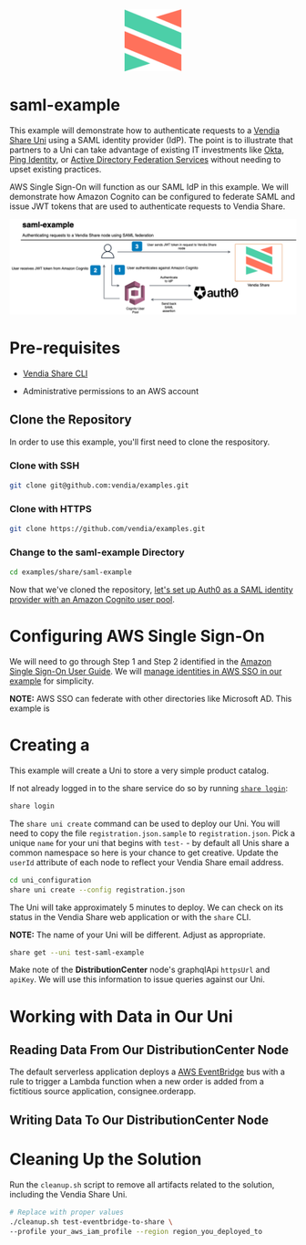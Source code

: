 <p align="center">
  <a href="https://vendia.net/">
    <img src="https://raw.githubusercontent.com/vendia/examples/main/vendia-logo.png" alt="vendia logo" width="100px">
  </a>
</p>

# saml-example

This example will demonstrate how to authenticate requests to a [Vendia Share Uni](https://vendia.net/docs/share/dev-and-use-unis) using a SAML identity provider (IdP). The point is to illustrate that partners to a Uni can take advantage of existing IT investments like [Okta](https://www.okta.com/), [Ping Identity](https://www.pingidentity.com/), or [Active Directory Federation Services](https://docs.microsoft.com/en-us/windows-server/identity/active-directory-federation-services) without needing to upset existing practices.

AWS Single Sign-On will function as our SAML IdP in this example. We will demonstrate how Amazon Cognito can be configured to federate SAML and issue JWT tokens that are used to authenticate requests to Vendia Share.

![saml-example Architecture](img/saml-example.png)

# Pre-requisites

* [Vendia Share CLI](https://vendia.net/docs/share/cli)

* Administrative permissions to an AWS account

## Clone the Repository

In order to use this example, you'll first need to clone the respository.

### Clone with SSH

```bash
git clone git@github.com:vendia/examples.git
```

### Clone with HTTPS

```bash
git clone https://github.com/vendia/examples.git
```

### Change to the saml-example Directory

```bash
cd examples/share/saml-example
```

Now that we've cloned the repository, [let's set up Auth0 as a SAML identity provider with an Amazon Cognito user pool](create-cup.md).

# Configuring AWS Single Sign-On

We will need to go through Step 1 and Step 2 identified in the [Amazon Single Sign-On User Guide](https://docs.aws.amazon.com/singlesignon/latest/userguide/step1.html). We will [manage identities in AWS SSO in our example](https://docs.aws.amazon.com/singlesignon/latest/userguide/manage-your-identity-source-sso.html) for simplicity.

**NOTE:** AWS SSO can federate with other directories like Microsoft AD. This example is 



# Creating a 

This example will create a Uni to store a very simple product catalog.

If not already logged in to the share service do so by running [`share login`](https://vendia.net/docs/share/cli/commands/login):

```bash
share login
```

The `share uni create` command can be used to deploy our Uni.  You will need to copy the file `registration.json.sample` to `registration.json`.  Pick a unique `name` for your uni that begins with `test-` - by default all Unis share a common namespace so here is your chance to get creative.  Update the `userId` attribute of each node to reflect your Vendia Share email address.

```bash
cd uni_configuration
share uni create --config registration.json
```

The Uni will take approximately 5 minutes to deploy.  We can check on its status in the Vendia Share web application or with the `share` CLI.

**NOTE:** The name of your Uni will be different.  Adjust as appropriate.

```bash
share get --uni test-saml-example
```

Make note of the **DistributionCenter** node's graphqlApi `httpsUrl` and `apiKey`. We will use this information to issue queries against our Uni.

# Working with Data in Our Uni

## Reading Data From Our DistributionCenter Node

The default serverless application deploys a [AWS EventBridge](https://aws.amazon.com/eventbridge/) bus with a rule to trigger a Lambda function when a new order is added from a fictitious source application, consignee.orderapp.

## Writing Data To Our DistributionCenter Node


# Cleaning Up the Solution

Run the `cleanup.sh` script to remove all artifacts related to the solution, including the Vendia Share Uni.

```bash
# Replace with proper values
./cleanup.sh test-eventbridge-to-share \
--profile your_aws_iam_profile --region region_you_deployed_to
```
